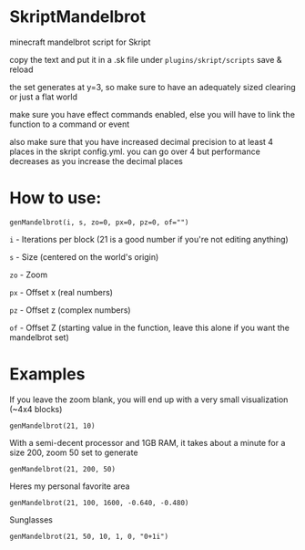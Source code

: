 # SkriptMandelbrot
minecraft mandelbrot script for Skript

copy the text and put it in a .sk file under `plugins/skript/scripts`
save & reload

the set generates at y=3, so make sure to have an adequately sized clearing
or just a flat world

make sure you have effect commands enabled, else you will have
to link the function to a command or event

also make sure that you have increased decimal precision to at least
4 places in the skript config.yml. you can go over 4 but performance
decreases as you increase the decimal places

# How to use:

`genMandelbrot(i, s, zo=0, px=0, pz=0, of="")`

`i` - Iterations per block (21 is a good number if you're not editing anything)

`s` - Size (centered on the world's origin)

`zo` - Zoom

`px` - Offset x (real numbers)

`pz` - Offset z (complex numbers)

`of` - Offset Z (starting value in the function, leave this alone if you want the mandelbrot set)

# Examples

If you leave the zoom blank, you will end up with a very small visualization (~4x4 blocks)

`genMandelbrot(21, 10)`

With a semi-decent processor and 1GB RAM, it takes about a minute for a size 200, zoom 50 set to generate

`genMandelbrot(21, 200, 50)`

Heres my personal favorite area

`genMandelbrot(21, 100, 1600, -0.640, -0.480)`

Sunglasses

`genMandelbrot(21, 50, 10, 1, 0, "0+1i")`
